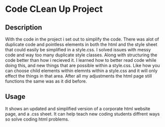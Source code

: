 # Code CLean Up Project

## Description

With the code in the project i set out to simplify the code. There was alot of duplicate code and pointless elements in both the html and the style sheet that could easily be simplified in a style.css. I solved issues with messy code and way too many duplicate style classes. Along with structuring the code better than how i recieved it. I learned how to better read code while doing this, and new things that are possible within a style.css. Like how you can choose child elements within elemnts within a style.css and it will only effect the things in that area. After all my adjustments the html page still functions the same was as it did before.


## Usage

It shows an updated and simplified version of a corporate html website page, and a .css sheet. It can help teach new coding students diffrent ways so solve coding html problems.